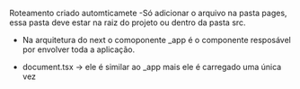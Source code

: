 Roteamento criado automticamete
  -Só adicionar o arquivo na pasta pages, essa pasta deve estar  na raiz do projeto ou dentro da pasta src.

  - Na arquitetura do next o comoponente  _app é o componente resposável por envolver toda a aplicação.

  - document.tsx -> ele é similar ao  _app mais ele é carregado uma única vez